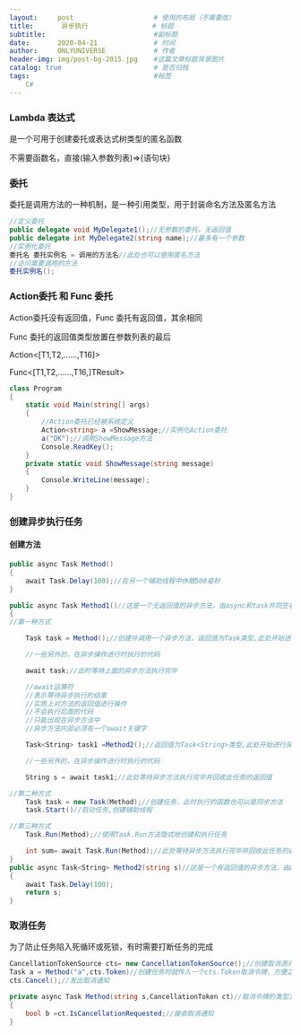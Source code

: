 ```yaml
---
layout:     post                    # 使用的布局（不需要改）
title:       异步执行                # 标题 
subtitle:                           #副标题
date:       2020-04-21              # 时间
author:     ONLYUNIVERSE            # 作者
header-img: img/post-bg-2015.jpg    #这篇文章标题背景图片
catalog: true                       # 是否归档
tags:                               #标签
    C#
---
```



### Lambda 表达式

是一个可用于创建委托或表达式树类型的匿名函数

不需要函数名，直接(输入参数列表)=>{语句块}

### 委托

委托是调用方法的一种机制，是一种引用类型，用于封装命名方法及匿名方法

```C#
//定义委托
public delegate void MyDelegate1();//无参数的委托，无返回值
public delegate int MyDelegate2(string name);//最多有一个参数
//实例化委托
委托名 委托实例名 = 调用的方法名//此处也可以使用匿名方法
//访问需要调用的方法
委托实例名();
```

### Action委托 和 Func 委托

Action委托没有返回值，Func 委托有返回值，其余相同

Func 委托的返回值类型放置在参数列表的最后

Action<[T1,T2,......,T16]>

Func<[T1,T2,......,T16,]TResult>

```C#
class Program
{
    static void Main(string[] args)
    {
        //Action委托已经被系统定义
        Action<string> a =ShowMessage;//实例化Action委托
        a("OK");//调用ShowMessage方法
        Console.ReadKey();
    }
    private static void ShowMessage(string message)
    {
        Console.WriteLine(message);
    }
}
```

### 创建异步执行任务

#### 创建方法

```C#
public async Task Method()
{
    await Task.Delay(100);//在另一个辅助线程中休眠500毫秒
}

public async Task Method1()//这是一个无返回值的异步方法，由async和task共同签名
{
//第一种方式

    Task task = Method();//创建并调用一个异步方法，返回值为Task类型,此处开始进行异步操作，此时隐式地创建了一个Task，Task是实现异步编程的一种方式

    //一些另外的，在异步操作进行时执行的代码

    await task;//此时等待上面的异步方法执行完毕

    //await运算符
    //表示等待异步执行的结果
    //实质上对方法的返回值进行操作
    //不会执行后面的代码
    //只能出现在异步方法中
    //异步方法内部必须有一个await关键字

    Task<String> task1 =Method2();//返回值为Task<String>类型,此处开始进行异步操作

    //一些另外的，在异步操作进行时执行的代码

    String s = await task1;//此处等待异步方法执行完毕并回收此任务的返回值

//第二种方式
    Task task = new Task(Method);//创建任务，此时执行的函数也可以是同步方法
    task.Start()//启动任务,创建辅助线程

//第三种方式
    Task.Run(Method);//使用Task.Run方法隐式地创建和执行任务

    int sum= await Task.Run(Method);//此处等待异步方法执行完毕并回收此任务的返回值
}
public async Task<String> Method2(string s)//这是一个有返回值的异步方法，由async和task<T>共同签名
{
    await Task.Delay(100);
    return s;
}
```

### 取消任务

为了防止任务陷入死循环或死锁，有时需要打断任务的完成

```C#
CancellationTokenSource cts= new CancellationTokenSource();//创建取消源对象
Task a = Method("a",cts.Token)//创建任务时就传入一个cts.Token取消令牌，方便之后的取消任务操作
cts.Cancel();//发出取消通知

private async Task Method(string s,CancellationToken ct)//取消令牌的类型为CancellationToken
{
    bool b =ct.IsCancellationRequested;//接收取消通知
}
```
